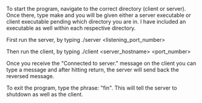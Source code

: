 To start the program, navigate to the correct directory (client or server). Once there, type make and you will be given either a server executable or client executable pending which directory you are in. I have included an executable as well within each respective directory. 

First run the server, by typing ./server <listening_port_number>



Then run the client, by typing ./client <server_hostname> <port_number>


Once you receive the "Connected to server." message on the client you can type a message and after hitting return, the server will send back the reversed message.

To exit the program, type the phrase: "fin". This will tell the server to shutdown as well as the client.

